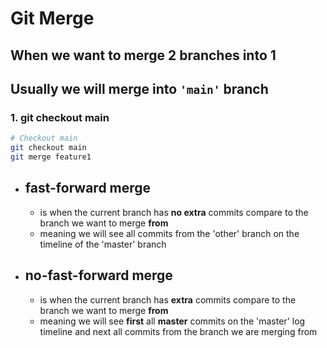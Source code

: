 # Git Merge

## When we want to merge 2 branches into 1

## Usually we will merge into `'main'` branch

### 1. git checkout main

```bash
# Checkout main
git checkout main
git merge feature1
```

- ## fast-forward merge
  - is when the current branch has **no extra** commits compare to the branch we want to merge **from**
  - meaning we will see all commits from the 'other' branch on the timeline of the 'master' branch
- ## **no**-fast-forward merge
  - is when the current branch has **extra** commits compare to the branch we want to merge **from**
  - meaning we will see **first** all **master** commits on the 'master' log timeline and next all commits from the branch we are merging from
